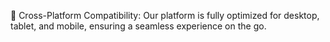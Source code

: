 📱 Cross-Platform Compatibility: Our platform is fully optimized for desktop, tablet, and mobile, ensuring a seamless experience on the go.
